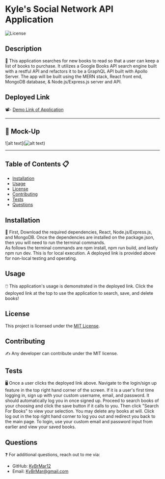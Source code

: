# Kyle's Social Network API Application

![License](https://img.shields.io/badge/license-MIT-brightgreen)

## Description 
📝 
This application searches for new books to read so that a user can keep a list of books to purchase. It utilizes a Google Books API search engine built with a restful API and refactors it to be a GraphQL API built with Apollo Server. The app will be built using the MERN stack, React front end, MongoDB database, & Node.js/Express.js server and API.


## Deployed Link
📽️- [Demo Link of Application](https://book-search-engine-kyle-style.onrender.com/) <br/>

---

## 🎨 **Mock-Up**
![alt text](![alt text](image.png))

---


## Table of Contents 📋 
- [Installation](#installation)
- [Usage](#usage)
- [License](#license)
- [Contributing](#contributing)
- [Tests](#tests)
- [Questions](#questions)


## Installation
💽 
First, Download the required dependencies, React, Node.js/Express.js, and MongoDB. Once the dependencies are installed on the package.json, then you will need to run the terminal commands. <br/>
As follows the terminal commands are npm install, npm run build, and lastly npm run dev. This is for local execution. A deployed link is provided above for non-local testing and operating.

## Usage
🖱️ 
This application's usage is demonstrated in the deployed link. Click the deployed link at the top to use the application to search, save, and delete books! 


## License
This project is licensed under the [MIT License](https://opensource.org/licenses/MIT).


## Contributing
✍️ 
Any developer can contribute under the MIT license. 


## Tests
🖥️ 
Once a user clicks the deployed link above. Navigate to the login/sign up feature in the top right hand corner of the screen. If it is a user's first time logging in, sign up with your custom username, email, and password. It should automatically log you in once signed up. Proceed to search books of your choosing and click the save button if it calls to you. Then click "Search For Books" to view your selection. You may delete any books at will. Click log out in the top right hand corner to log you out and redirect you back to the main page. To login, use your custom email and password input from earlier and view your saved books.

## Questions
❓ 
For additional questions, reach out to me via:
- GitHub: [KyBrMar12](https://github.com/KyBrMar12)
- Email: KyBrMar@gmail.com

